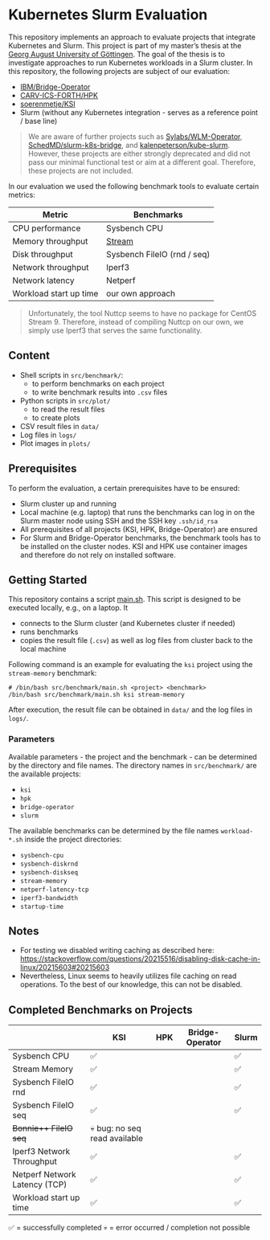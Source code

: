 # Kubernetes Slurm Evaluation

This repository implements an approach to evaluate projects that integrate Kubernetes and Slurm.
This project is part of my master’s thesis at the [Georg August University of Göttingen](https://www.uni-goettingen.de). The goal of the thesis is to investigate approaches to run Kubernetes workloads in a Slurm cluster.
In this repository, the following projects are subject of our evaluation:
- [IBM/Bridge-Operator](https://github.com/IBM/Bridge-Operator)
- [CARV-ICS-FORTH/HPK](https://github.com/CARV-ICS-FORTH/HPK)
- [soerenmetje/KSI](https://github.com/soerenmetje/kind-slurm-integration)
- Slurm (without any Kubernetes integration - serves as a reference point / base line)

> We are aware of further projects such as [Sylabs/WLM-Operator](https://github.com/sylabs/wlm-operator), [SchedMD/slurm-k8s-bridge](https://gitlab.com/SchedMD/training/slurm-k8s-bridge), and [kalenpeterson/kube-slurm](https://github.com/kalenpeterson/kube-slurm). 
> However, these projects are either strongly deprecated and did not pass our minimal functional test 
> or aim at a different goal. Therefore, these projects are not included.

In our evaluation we used the following benchmark tools to evaluate certain metrics:

| Metric                 | Benchmarks                                             |
|------------------------|--------------------------------------------------------|
| CPU performance        | Sysbench CPU                                           |
| Memory throughput      | [Stream](https://github.com/soerenmetje/docker-stream) |
| Disk throughput        | Sysbench FileIO (rnd / seq)                            |
| Network throughput     | Iperf3                                                 |
| Network latency        | Netperf                                                |
| Workload start up time | our own approach                                       |

> Unfortunately, the tool Nuttcp seems to have no package for CentOS Stream 9. 
> Therefore, instead of compiling Nuttcp on our own, we simply use Iperf3 that serves the same functionality.
 

## Content
- Shell scripts in `src/benchmark/`:
  - to perform benchmarks on each project
  - to write benchmark results into `.csv` files
- Python scripts in `src/plot/`
  - to read the result files
  - to create plots
- CSV result files in `data/`
- Log files in `logs/`
- Plot images in `plots/`

## Prerequisites
To perform the evaluation, a certain prerequisites have to be ensured:
- Slurm cluster up and running
- Local machine (e.g. laptop) that runs the benchmarks can log in on the Slurm master node using SSH and the SSH key `.ssh/id_rsa`
- All prerequisites of all projects (KSI, HPK, Bridge-Operator) are ensured
- For Slurm and Bridge-Operator benchmarks, the benchmark tools has to be installed on the cluster nodes. KSI and HPK use container images and therefore do not rely on installed software.

## Getting Started
This repository contains a script [main.sh](src/benchmark/main.sh). This script is designed to be executed locally, e.g., on a laptop. It 
- connects to the Slurm cluster (and Kubernetes cluster if needed)
- runs benchmarks
- copies the result file (`.csv`) as well as log files from cluster back to the local machine

Following command is an example for evaluating the `ksi` project using the `stream-memory` benchmark:
```shell
# /bin/bash src/benchmark/main.sh <project> <benchmark>
/bin/bash src/benchmark/main.sh ksi stream-memory
```
After execution, the result file can be obtained in `data/` and the log files in `logs/`.

### Parameters
Available parameters - the project and the benchmark - can be determined by the directory and file names.
The directory names in `src/benchmark/` are the available projects:
- `ksi`
- `hpk`
- `bridge-operator`
- `slurm`

The available benchmarks can be determined by the file names `workload-*.sh` inside the project directories:
- `sysbench-cpu`
- `sysbench-diskrnd`
- `sysbench-diskseq`
- `stream-memory`
- `netperf-latency-tcp`
- `iperf3-bandwidth`
- `startup-time`


## Notes
- For testing we disabled writing caching as described here: https://stackoverflow.com/questions/20215516/disabling-disk-cache-in-linux/20215603#20215603
- Nevertheless, Linux seems to heavily utilizes file caching on read operations. To the best of our knowledge, this can not be disabled.


## Completed Benchmarks on Projects
|                               | KSI                           | HPK | Bridge-Operator | Slurm |
|-------------------------------|-------------------------------|-----|-----------------|-------|
| Sysbench CPU                  | ✅                             |     |                 | ✅     |
| Stream Memory                 | ✅                             |     |                 | ✅     |
| Sysbench FileIO rnd           | ✅                             |     |                 | ✅     |
| Sysbench FileIO seq           | ✅                             |     |                 | ✅     |
| ~~Bonnie++ FileIO seq~~       | 💀 bug: no seq read available |     |                 |       |
| Iperf3 Network Throughput     | ✅                             |     |                 | ✅     |
| Netperf Network Latency (TCP) | ✅                             |     |                 | ✅     |
| Workload start up time        | ✅                             |     |                 | ✅     |

✅ = successfully completed
💀 = error occurred / completion not possible